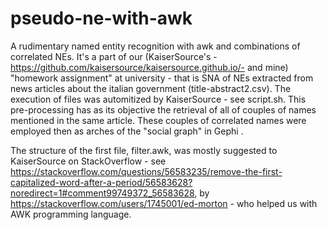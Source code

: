 # pseudo-ne-with-awk
A rudimentary named entity recognition with awk and combinations of correlated NEs. It's a part of our (KaiserSource's -https://github.com/kaisersource/kaisersource.github.io/- and mine) "homework assignment" at university - that is SNA of NEs extracted from news articles about the italian government (title-abstract2.csv). The execution of files was automitized by KaiserSource - see script.sh. This pre-processing has as its objective the retrieval of all of couples of names mentioned in the same article. These couples of correlated names were employed then as arches of the "social graph" in Gephi .

The structure of the first file, filter.awk, was mostly suggested to KaiserSource on StackOverflow - see https://stackoverflow.com/questions/56583235/remove-the-first-capitalized-word-after-a-period/56583628?noredirect=1#comment99749372_56583628, by https://stackoverflow.com/users/1745001/ed-morton - who helped us with AWK programming language.
